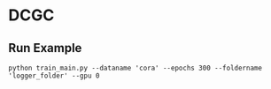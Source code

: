 # DCGC

## Run Example
```shell
python train_main.py --dataname 'cora' --epochs 300 --foldername 'logger_folder' --gpu 0
```